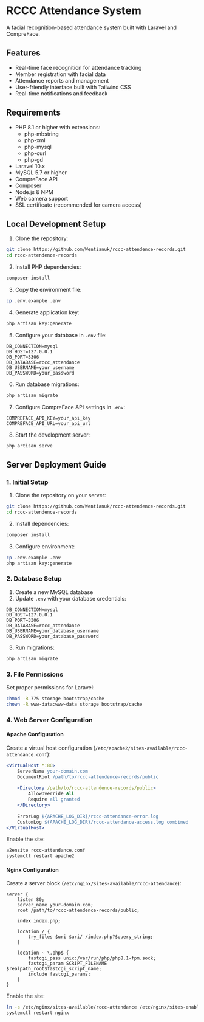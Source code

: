 # RCCC Attendance System

A facial recognition-based attendance system built with Laravel and CompreFace.

## Features

- Real-time face recognition for attendance tracking
- Member registration with facial data
- Attendance reports and management
- User-friendly interface built with Tailwind CSS
- Real-time notifications and feedback

## Requirements

- PHP 8.1 or higher with extensions:
  - php-mbstring
  - php-xml
  - php-mysql
  - php-curl
  - php-gd
- Laravel 10.x
- MySQL 5.7 or higher
- CompreFace API
- Composer
- Node.js & NPM
- Web camera support
- SSL certificate (recommended for camera access)

## Local Development Setup

1. Clone the repository:
```bash
git clone https://github.com/Wentianuk/rccc-attendence-records.git
cd rccc-attendence-records
```

2. Install PHP dependencies:
```bash
composer install
```

3. Copy the environment file:
```bash
cp .env.example .env
```

4. Generate application key:
```bash
php artisan key:generate
```

5. Configure your database in `.env` file:
```
DB_CONNECTION=mysql
DB_HOST=127.0.0.1
DB_PORT=3306
DB_DATABASE=rccc_attendance
DB_USERNAME=your_username
DB_PASSWORD=your_password
```

6. Run database migrations:
```bash
php artisan migrate
```

7. Configure CompreFace API settings in `.env`:
```
COMPREFACE_API_KEY=your_api_key
COMPREFACE_API_URL=your_api_url
```

8. Start the development server:
```bash
php artisan serve
```

## Server Deployment Guide

### 1. Initial Setup

1. Clone the repository on your server:
```bash
git clone https://github.com/Wentianuk/rccc-attendence-records.git
cd rccc-attendence-records
```

2. Install dependencies:
```bash
composer install
```

3. Configure environment:
```bash
cp .env.example .env
php artisan key:generate
```

### 2. Database Setup

1. Create a new MySQL database
2. Update `.env` with your database credentials:
```
DB_CONNECTION=mysql
DB_HOST=127.0.0.1
DB_PORT=3306
DB_DATABASE=rccc_attendance
DB_USERNAME=your_database_username
DB_PASSWORD=your_database_password
```

3. Run migrations:
```bash
php artisan migrate
```

### 3. File Permissions

Set proper permissions for Laravel:
```bash
chmod -R 775 storage bootstrap/cache
chown -R www-data:www-data storage bootstrap/cache
```

### 4. Web Server Configuration

#### Apache Configuration
Create a virtual host configuration (`/etc/apache2/sites-available/rccc-attendance.conf`):
```apache
<VirtualHost *:80>
    ServerName your-domain.com
    DocumentRoot /path/to/rccc-attendence-records/public
    
    <Directory /path/to/rccc-attendence-records/public>
        AllowOverride All
        Require all granted
    </Directory>
    
    ErrorLog ${APACHE_LOG_DIR}/rccc-attendance-error.log
    CustomLog ${APACHE_LOG_DIR}/rccc-attendance-access.log combined
</VirtualHost>
```

Enable the site:
```bash
a2ensite rccc-attendance.conf
systemctl restart apache2
```

#### Nginx Configuration
Create a server block (`/etc/nginx/sites-available/rccc-attendance`):
```nginx
server {
    listen 80;
    server_name your-domain.com;
    root /path/to/rccc-attendence-records/public;
    
    index index.php;
    
    location / {
        try_files $uri $uri/ /index.php?$query_string;
    }
    
    location ~ \.php$ {
        fastcgi_pass unix:/var/run/php/php8.1-fpm.sock;
        fastcgi_param SCRIPT_FILENAME $realpath_root$fastcgi_script_name;
        include fastcgi_params;
    }
}
```

Enable the site:
```bash
ln -s /etc/nginx/sites-available/rccc-attendance /etc/nginx/sites-enabled/
systemctl restart nginx
```
